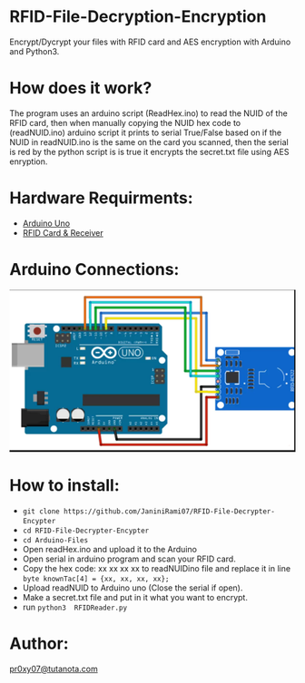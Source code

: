 # RFID-File-Decryption-Encryption
Encrypt/Dycrypt your files with RFID card and AES encryption with Arduino and Python3.

# How does it work?
The program uses an arduino script (ReadHex.ino) to read the NUID of the RFID card, then when manually copying the NUID hex code to (readNUID.ino) arduino script it prints to serial True/False based on if the NUID in readNUID.ino is the same on the card you scanned, then the serial is red by the python script is is true it encrypts the secret.txt file using AES enryption.

# Hardware Requirments:
- [Arduino Uno](https://www.amazon.com/Arduino-A000066-ARDUINO-UNO-R3/dp/B008GRTSV6/ref=sr_1_1?dchild=1&keywords=arduino+uno&qid=1588071902&sr=8-1)
- [RFID Card & Receiver](https://www.amazon.com/DONGHENG-Mifare-Reader-Arduino-Raspberry/dp/B07MKR3827/ref=sr_1_2?dchild=1&keywords=arduino+rfid+card&qid=1588072324&sr=8-2)

# Arduino Connections:
![myImage](/Arduino-Files/circuit.png)

# How to install:
- ``` git clone https://github.com/JaniniRami07/RFID-File-Decrypter-Encypter ```
- ```cd RFID-File-Decrypter-Encypter```
- ```cd Arduino-Files```
- Open readHex.ino and upload it to the Arduino
- Open serial in arduino program and scan your RFID card.
- Copy the hex code: xx xx xx xx to readNUIDino file and replace it in line ``` byte knownTac[4] = {xx, xx, xx, xx};```
- Upload readNUID to Arduino uno (Close the serial if open).
- Make a secret.txt file and put in it what you want to encrypt.
- run ```python3  RFIDReader.py```

# Author:
pr0xy07@tutanota.com

